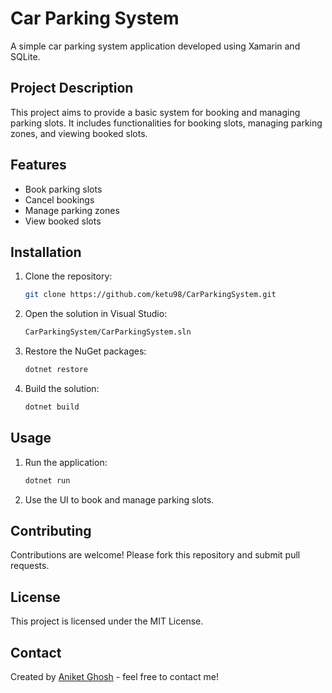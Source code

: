 
# Car Parking System

A simple car parking system application developed using Xamarin and SQLite.

## Project Description

This project aims to provide a basic system for booking and managing parking slots. It includes functionalities for booking slots, managing parking zones, and viewing booked slots.

## Features

- Book parking slots
- Cancel bookings
- Manage parking zones
- View booked slots

## Installation

1. Clone the repository:
    ```sh
    git clone https://github.com/ketu98/CarParkingSystem.git
    ```

2. Open the solution in Visual Studio:
    ```sh
    CarParkingSystem/CarParkingSystem.sln
    ```

3. Restore the NuGet packages:
    ```sh
    dotnet restore
    ```

4. Build the solution:
    ```sh
    dotnet build
    ```

## Usage

1. Run the application:
    ```sh
    dotnet run
    ```

2. Use the UI to book and manage parking slots.

## Contributing

Contributions are welcome! Please fork this repository and submit pull requests.

## License

This project is licensed under the MIT License.

## Contact

Created by [Aniket Ghosh](https://github.com/ketu98) - feel free to contact me!
